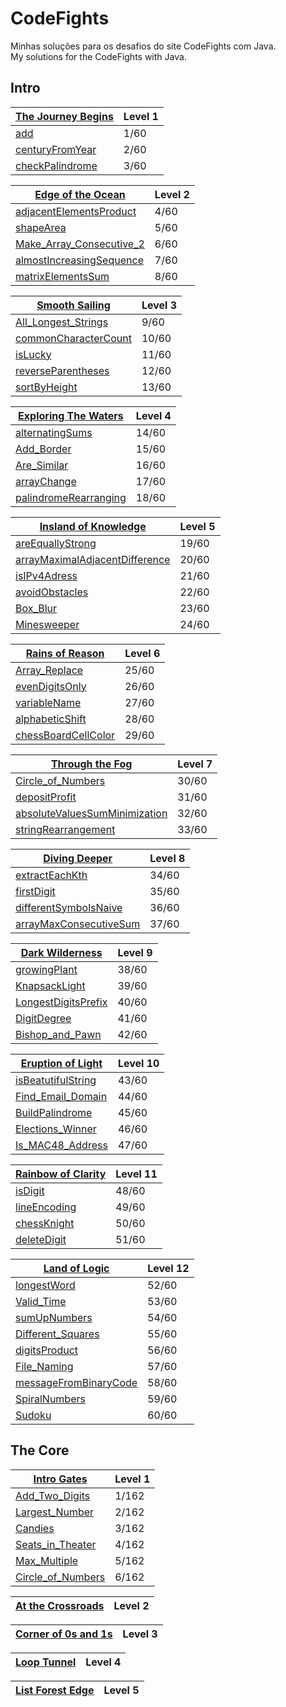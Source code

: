 # CodeFights
Minhas soluções para os desafios do site CodeFights com Java.  
My solutions for the CodeFights with Java.


## Intro
| [The Journey Begins](Intro/The_Journey_Begins) | Level 1 |
| ----- | ----- |
| [add](Intro/The_Journey_Begins/add.java) | 1/60 |
| [centuryFromYear](Intro/The_Journey_Begins/centuryFromYear.java) | 2/60 |
| [checkPalindrome](Intro/The_Journey_Begins/checkPalindrome.java) | 3/60 |

| [Edge of the Ocean](Intro/Edge_of_the_Ocean) | Level 2 |
| ----- | ----- |
| [adjacentElementsProduct](Intro/Edge_of_the_Ocean/adjacentElementsProduct.java) | 4/60 |
| [shapeArea](Intro/Edge_of_the_Ocean/shapeArea.java) | 5/60 |
| [Make_Array_Consecutive_2](Intro/Edge_of_the_Ocean/Make_Array_Consecutive_2.java) | 6/60 |
| [almostIncreasingSequence](Intro/Edge_of_the_Ocean/almostIncreasingSequence.java) | 7/60 |
| [matrixElementsSum](Intro/Edge_of_the_Ocean/matrixElementsSum.java) | 8/60 |


| [Smooth Sailing](Intro/Smooth_Sailing) | Level 3 |
| ----- | ----- |
| [All_Longest_Strings](Intro/Smooth_Sailing/All_Longest_Strings.java) | 9/60 |
| [commonCharacterCount](Intro/Smooth_Sailing/commonCharacterCount.java) | 10/60 |
| [isLucky](Intro/Smooth_Sailing/isLucky.java) | 11/60 |
| [reverseParentheses](Intro/Smooth_Sailing/reverseParentheses.java) | 12/60 |
| [sortByHeight](Intro/Smooth_Sailing/sortByHeight.java) | 13/60 |

| [Exploring The Waters](Intro/Exploring_The_Waters) | Level 4 |
| ----- | ----- |
| [alternatingSums](Intro/Exploring_The_Waters/alternatingSums.java) | 14/60 |
| [Add_Border](Intro/Exploring_The_Waters/Add_Border.java) | 15/60 |
| [Are_Similar](Intro/Exploring_The_Waters/Are_Similar.java) | 16/60 |
| [arrayChange](Intro/Exploring_The_Waters/arrayChange.java) | 17/60 |
| [palindromeRearranging](Intro/Exploring_The_Waters/palindromeRearranging.java) | 18/60 |


| [Insland of Knowledge](Intro/Insland_of_Knowledge) | Level 5 |
| ----- | ----- |
| [areEquallyStrong](Intro/Insland_of_Knowledge/areEquallyStrong.java) | 19/60 |
| [arrayMaximalAdjacentDifference](Intro/Insland_of_Knowledge/arrayMaximalAdjacentDifference.java) | 20/60 |
| [isIPv4Adress](Intro/Insland_of_Knowledge/isIPv4Adress.java) | 21/60 |
| [avoidObstacles](Intro/Insland_of_Knowledge/avoidObstacles.java) | 22/60 |
| [Box_Blur](Intro/Insland_of_Knowledge/Box_Blur.java) | 23/60 |
| [Minesweeper](Intro/Insland_of_Knowledge/Minesweeper.java) | 24/60 |

| [Rains of Reason](Intro/Rains_of_Reason) | Level 6 |
| ----- | ----- |
| [Array_Replace](Intro/Rains_of_Reason/Array_Replace.java) | 25/60 |
| [evenDigitsOnly](Intro/Rains_of_Reason/evenDigitsOnly.java) | 26/60 |
| [variableName](Intro/Rains_of_Reason/variableName.java) | 27/60 |
| [alphabeticShift](Intro/Rains_of_Reason/alphabeticShift.java) | 28/60 |
| [chessBoardCellColor](Intro/Rains_of_Reason/chessBoardCellColor.java) | 29/60 |

| [Through the Fog](Intro/Through_the_Fog) | Level 7 |
| ----- | ----- |
| [Circle_of_Numbers](Intro/Through_the_Fog/Circle_of_Numbers.java) | 30/60 |
| [depositProfit](Intro/Through_the_Fog/depositProfit.java) | 31/60 |
| [absoluteValuesSumMinimization](Intro/Through_the_Fog/absoluteValuesSumMinimization.java) | 32/60 |
| [stringRearrangement](Intro/Through_the_Fog/stringRearrangement.java) | 33/60 |

| [Diving Deeper](Intro/Diving_Deeper) | Level 8 |
| ----- | ----- |
| [extractEachKth](Intro/Diving_Deeper/extractEachKth.java) | 34/60 |
| [firstDigit](Intro/Diving_Deeper/firstDigit.java) | 35/60 |
| [differentSymbolsNaive](Intro/Diving_Deeper/differentSymbolsNaive.java) | 36/60 |
| [arrayMaxConsecutiveSum](Intro/Diving_Deeper/arrayMaxConsecutiveSum.java) | 37/60 |

| [Dark Wilderness](Intro/Dark_Wilderness) | Level 9 |
| ----- | ----- |
| [growingPlant](Intro/Dark_Wilderness/growingPlant.java) | 38/60 |
| [KnapsackLight](Intro/Dark_Wilderness/KnapsackLight.java) | 39/60 |
| [LongestDigitsPrefix](Intro/Dark_Wilderness/LongestDigitsPrefix.java) | 40/60 |
| [DigitDegree](Intro/Dark_Wilderness/DigitDegree.java) | 41/60 |
| [Bishop_and_Pawn](Intro/Dark_Wilderness/Bishop_and_Pawn.java) | 42/60 |

| [Eruption of Light](Intro/Eruption_of_Light) | Level 10 |
| ----- | ----- |
| [isBeatutifulString](Intro/Eruption_of_Light/isBeatutifulString.java) | 43/60 |
| [Find_Email_Domain](Intro/Eruption_of_Light/Find_Email_Domain.java) | 44/60 |
| [BuildPalindrome](Intro/Eruption_of_Light/BuildPalindrome.java) | 45/60 |
| [Elections_Winner](Intro/Eruption_of_Light/Elections_Winner.java) | 46/60 |
| [Is_MAC48_Address](Intro/Eruption_of_Light/Is_MAC48_Address.java) | 47/60 |

| [Rainbow of Clarity](Intro/Rainbow_of_Clarity) | Level 11 |
| ----- | ----- |
| [isDigit](Intro/Rainbow_of_Clarity/isDigit.java) | 48/60 |
| [lineEncoding](Intro/Rainbow_of_Clarity/lineEncoding.java) | 49/60 |
| [chessKnight](Intro/Rainbow_of_Clarity/chessKnight.java) | 50/60 |
| [deleteDigit](Intro/Rainbow_of_Clarity/deleteDigit.java) | 51/60 |

| [Land of Logic](Intro/Land_of_Logic) | Level 12 |
| ----- | ----- |
| [longestWord](Intro/Land_of_Logic/longestWord.java) | 52/60 |
| [Valid_Time](Intro/Land_of_Logic/Valid_Time.java) | 53/60 |
| [sumUpNumbers](Intro/Land_of_Logic/sumUpNumbers.java) | 54/60 |
| [Different_Squares](Intro/Land_of_Logic/Different_Squares.java) | 55/60 |
| [digitsProduct](Intro/Land_of_Logic/digitsProduct.java) | 56/60 |
| [File_Naming](Intro/Land_of_Logic/File_Naming.java) | 57/60 |
| [messageFromBinaryCode](Intro/Land_of_Logic/messageFromBinaryCode.java) | 58/60 |
| [SpiralNumbers](Intro/Land_of_Logic/SpiralNumbers.java) | 59/60 |
| [Sudoku](Intro/Land_of_Logic/Sudoku.java) | 60/60 |

## The Core
| [Intro Gates](The_Core/Intro_Gates) | Level 1 |
| ----- | ----- |
| [Add_Two_Digits](The_Core/Intro_Gates/Add_Two_Digits.java) | 1/162 |
| [Largest_Number](The_Core/Intro_Gates/Largest_Number.java) | 2/162 |
| [Candies](The_Core/Intro_Gates/Candies.java) | 3/162 |
| [Seats_in_Theater](The_Core/Intro_Gates/Seats_in_Theater.java) | 4/162 |
| [Max_Multiple](The_Core/Intro_Gates/Max_Multiple.java) | 5/162 |
| [Circle_of_Numbers](The_Core/Intro_Gates/Circle_of_Numbers.java) | 6/162 |

| [At the Crossroads](The_Core/At_the_Crossroads) | Level 2 |
| ----- | ----- |

| [Corner of 0s and 1s](The_Core/Corner_of_0s_and_1s) | Level 3 |
| ----- | ----- |

| [Loop Tunnel](The_Core/Loop_Tunnel) | Level 4 |
| ----- | ----- |

| [List Forest Edge](The_Core/List_Forest_Edge) | Level 5 |
| ----- | ----- |
